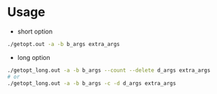 # Usage

* short option

```bash
./getopt.out -a -b b_args extra_args
```

* long option

```bash
./getopt_long.out -a -b b_args --count --delete d_args extra_args
# or
./getopt_long.out -a -b b_args -c -d d_args extra_args
```
